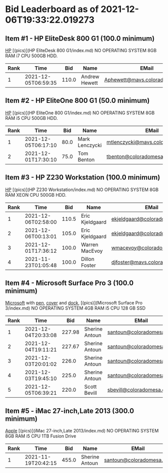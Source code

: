 # Bid Leaderboard as of 2021-12-06T19:33:22.019273
## Item #1 - HP EliteDesk 800 G1 (100.0 minimum)

[HP](https://support.hp.com/us-en/document/c03836666) [(pics)](HP EliteDesk 800 G1/index.md) NO OPERATING SYSTEM 8GB RAM i7 CPU 500GB HDD.

|Rank|Time|Bid|Name|EMail|
|----|----|---|----|-----|
|1|2021-12-05T06:59:35|110.0|Andrew Hewett|Aphewett@mavs.coloradomesa.edu|

## Item #2 - HP EliteOne 800 G1 (50.0 minimum)

[HP](https://support.hp.com/us-en/document/c03844827) [(pics)](HP EliteOne 800 G1/index.md) NO OPERATING SYSTEM 8GB RAM i5 CPU 500GB HDD.

|Rank|Time|Bid|Name|EMail|
|----|----|---|----|-----|
|1|2021-12-05T06:17:10|80.0|Mark Lenczycki|mtlenczycki@mavs.coloradomesa.edu|
|2|2021-12-01T17:30:10|75.0|Tom Benton|tbenton@coloradomesa.edu|

## Item #3 - HP Z230 Workstation (100.0 minimum)

[HP](https://support.hp.com/us-en/document/c03919165) [(pics)](HP Z230 Workstation/index.md) NO OPERATING SYSTEM 8GB RAM XEON CPU 500GB HDD.

|Rank|Time|Bid|Name|EMail|
|----|----|---|----|-----|
|1|2021-12-06T02:58:00|110.5|Eric Kjeldgaard|ekjeldgaard@coloradomesa.edu|
|2|2021-12-06T00:13:01|105.0|Eric Kjeldgaard|ekjeldgaard@coloradomesa.edu|
|3|2021-12-01T17:36:12|100.0|Warren MacEvoy|wmacevoy@coloradomesa.edu|
|4|2021-11-23T01:05:48|100.0|Dillon Foster|djfoster@mavs.coloradomesa.edu|

## Item #4 - Microsoft Surface Pro 3 (100.0 minimum)

[Microsoft](https://support.microsoft.com/en-us/surface/surface-pro-3-features-4c142a41-134f-f22b-0142-a5cf073b56ee) with [pen](https://support.microsoft.com/en-us/surface/how-to-use-your-surface-pen-8a403519-cd1f-15b2-c9df-faa5aa924e98), [cover](https://support.microsoft.com/en-us/surface/surface-pro-signature-type-cover-a666b5cd-ad71-80ab-4af7-0e2c0dd4c8fe) and [dock](https://support.microsoft.com/en-us/surface/use-surface-dock-ee296f31-c97f-017a-4fd7-f6cebdc81909), [(pics)](Microsoft Surface Pro 3/index.md) NO OPERATING SYSTEM 4GB RAM i5 CPU 128 GB SSD

|Rank|Time|Bid|Name|EMail|
|----|----|---|----|-----|
|1|2021-12-04T20:33:08|227.98|Sherine Antoun|santoun@coloradomesa.edu|
|2|2021-12-04T19:11:21|227.67|Sherine Antoun|santoun@coloradomesa.edu|
|3|2021-12-03T20:01:02|226.0|Sherine Antoun|santoun@coloradomesa.edu|
|4|2021-12-03T19:45:10|225.0|Sherine Antoun|santoun@coloradomesa.edu|
|5|2021-12-05T06:39:21|220.0|Scott Bevill|sbevill@coloradomesa.edu|

## Item #5 - iMac 27-inch,Late 2013 (300.0 minimum)

[Apple](https://support.apple.com/kb/sp688) [(pics)](iMac 27-inch,Late 2013/index.md) NO OPERATING SYSTEM 8GB RAM i5 CPU 1TB Fusion Drive

|Rank|Time|Bid|Name|EMail|
|----|----|---|----|-----|
|1|2021-11-19T20:42:15|455.0|Sherine Antoun|santoun@coloradomesa.edu|


